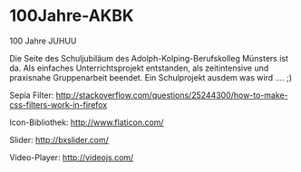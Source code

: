# 100Jahre-AKBK
100 Jahre JUHUU

Die Seite des Schuljubiläum des Adolph-Kolping-Berufskolleg Münsters ist da.
Als einfaches Unterrichtsprojekt entstanden, als zeitintensive und praxisnahe Gruppenarbeit beendet.
Ein Schulprojekt ausdem was wird ....  ;)

Sepia Filter:
http://stackoverflow.com/questions/25244300/how-to-make-css-filters-work-in-firefox

Icon-Bibliothek:
http://www.flaticon.com/

Slider:
http://bxslider.com/

Video-Player:
http://videojs.com/
